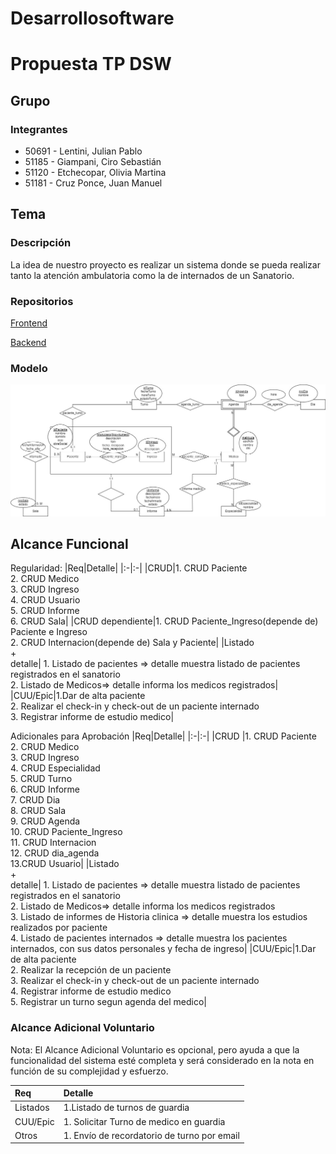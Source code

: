 # Desarrollosoftware

# Propuesta TP DSW

## Grupo
### Integrantes
* 50691 - Lentini, Julian Pablo
* 51185 - Giampani, Ciro Sebastián
* 51120 - Etchecopar, Olivia Martina	
* 51181 - Cruz Ponce, Juan Manuel

## Tema
### Descripción
La idea de nuestro proyecto es realizar un sistema donde se pueda realizar tanto la atención ambulatoria como la de internados de un Sanatorio.

### Repositorios
[Frontend](https://github.com/julianlentini4/Frontend)

[Backend](https://github.com/julianlentini4/Backend)

### Modelo
![](https://github.com/olietchecopar/DSW-TP/blob/main/Diagrama%20Entidad%20Relacion.jpg)

## Alcance Funcional
Regularidad:
|Req|Detalle|
|:-|:-|
|CRUD|1. CRUD Paciente<br>2. CRUD Medico<br>3. CRUD Ingreso<br>4. CRUD Usuario<br>5. CRUD Informe<br>6. CRUD Sala|
|CRUD dependiente|1. CRUD Paciente_Ingreso(depende de) Paciente e Ingreso<br>2. CRUD Internacion(depende de) Sala y Paciente|
|Listado<br>+<br>detalle| 1. Listado de pacientes => detalle muestra listado de pacientes registrados en el sanatorio<br> 2. Listado de  Medicos=> detalle informa los medicos registrados|
|CUU/Epic|1.Dar de alta paciente<br>2. Realizar el check-in y check-out de un paciente internado<br>3. Registrar informe de estudio medico|

Adicionales para Aprobación
|Req|Detalle|
|:-|:-|
|CRUD |1. CRUD Paciente<br>2. CRUD Medico<br>3. CRUD Ingreso<br>4. CRUD Especialidad<br>5. CRUD Turno<br>6. CRUD Informe<br>7. CRUD Dia<br>8. CRUD Sala<br>9. CRUD Agenda<br>10. CRUD Paciente_Ingreso<br>11. CRUD Internacion<br>12. CRUD dia_agenda<br>13.CRUD Usuario|
|Listado<br>+<br>detalle| 1. Listado de pacientes => detalle muestra listado de pacientes registrados en el sanatorio<br> 2. Listado de  Medicos=> detalle informa los medicos registrados <br> 3. Listado de informes de Historia clinica => detalle muestra los estudios realizados por paciente<br> 4. Listado de pacientes internados => detalle muestra los pacientes internados, con sus datos personales y fecha de ingreso|
|CUU/Epic|1.Dar de alta paciente <br>2. Realizar la recepción de un paciente<br>3. Realizar el check-in y check-out de un paciente internado<br>4. Registrar informe de estudio medico<br>5. Registrar un turno segun agenda del medico|


### Alcance Adicional Voluntario
Nota: El Alcance Adicional Voluntario es opcional, pero ayuda a que la funcionalidad del sistema esté completa y será considerado en la nota en función de su complejidad y esfuerzo.

|Req|Detalle|
|:-|:-|
|Listados |1.Listado de turnos de guardia|
|CUU/Epic|1. Solicitar Turno de medico en guardia<br>|
|Otros|1. Envío de recordatorio de turno por email|**
